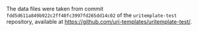 The data files were taken from commit `fdd5d611a849b922c2ff40fc3997fd265dd14c02`
of the `uritemplate-test` repository, available at
https://github.com/uri-templates/uritemplate-test/.
